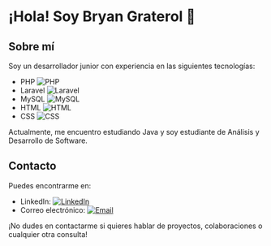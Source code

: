 # ¡Hola! Soy Bryan Graterol 👋

## Sobre mí
Soy un desarrollador junior con experiencia en las siguientes tecnologías:

- PHP ![PHP](https://img.shields.io/badge/-PHP-777BB4?style=flat&logo=php&logoColor=white)
- Laravel ![Laravel](https://img.shields.io/badge/-Laravel-FF2D20?style=flat&logo=laravel&logoColor=white)
- MySQL ![MySQL](https://img.shields.io/badge/-MySQL-4479A1?style=flat&logo=mysql&logoColor=white)
- HTML ![HTML](https://img.shields.io/badge/-HTML-E34F26?style=flat&logo=html5&logoColor=white)
- CSS ![CSS](https://img.shields.io/badge/-CSS-1572B6?style=flat&logo=css3&logoColor=white)

Actualmente, me encuentro estudiando Java y soy estudiante de Análisis y Desarrollo de Software.

## Contacto
Puedes encontrarme en:
- LinkedIn: [![LinkedIn](https://img.shields.io/badge/LinkedIn-Connect-blue)](https://www.linkedin.com/in/bryan-graterol)
- Correo electrónico: [![Email](https://img.shields.io/badge/Email-Contact-green)](mailto:bryangraterol.25@gmail.com)

¡No dudes en contactarme si quieres hablar de proyectos, colaboraciones o cualquier otra consulta!
